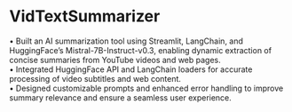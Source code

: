 # VidTextSummarizer

• Built an AI summarization tool using Streamlit, LangChain, and HuggingFace’s
Mistral-7B-Instruct-v0.3, enabling dynamic extraction of concise summaries
from YouTube videos and web pages.\
• Integrated HuggingFace API and LangChain loaders for accurate processing of
video subtitles and web content.\
• Designed customizable prompts and enhanced error handling to improve
summary relevance and ensure a seamless user experience.
